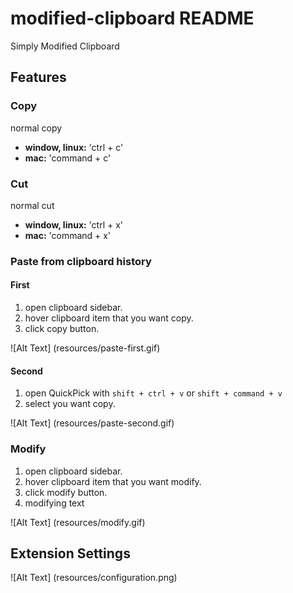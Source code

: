 # modified-clipboard README

Simply Modified Clipboard 

## Features

### Copy
normal copy
* **window, linux:** 'ctrl + c'
* **mac:** 'command + c'

### Cut
normal cut
* **window, linux:** 'ctrl + x'
* **mac:** 'command + x'

### Paste from clipboard history
#### First
1. open clipboard sidebar.
2. hover clipboard item that you want copy.
3. click copy button.

![Alt Text] (resources/paste-first.gif)

#### Second
1. open QuickPick with `shift + ctrl + v` or `shift + command + v`
2. select you want copy.

![Alt Text] (resources/paste-second.gif)

### Modify
1. open clipboard sidebar.
2. hover clipboard item that you want modify.
3. click modify button.
4. modifying text

![Alt Text] (resources/modify.gif)

## Extension Settings
![Alt Text] (resources/configuration.png)
